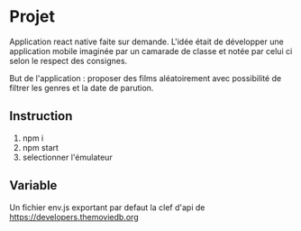 # Projet

Application react native faite sur demande. L'idée était de développer une application mobile imaginée par un camarade de classe et notée par celui ci selon le respect des consignes.

But de l'application : proposer des films aléatoirement avec possibilité de filtrer les genres et la date de parution.


## Instruction

1. npm i
2. npm start
3. selectionner l'émulateur

## Variable


Un fichier env.js exportant par defaut la clef d'api de https://developers.themoviedb.org
